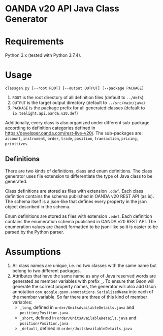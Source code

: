 OANDA v20 API Java Class Generator
==================================

# Requirements
Python 3.x (tested with Python 3.7.4).

# Usage
```
classgen.py [--root ROOT] [--output OUTPUT] [--package PACKAGE]
```
1. `ROOT` is the root directory of all definition files (default to `../defs`)
2. `OUTPUT` is the target output directory (default to `../src/main/java`)
3. `PACKAGE` is the package prefix for all generated classes (default to `io.tealight.api.oanda.v20.def`)

Additionally, every class is also organized under different sub-package according to definition categories defined in <https://developer.oanda.com/rest-live-v20/>. The sub-packages are: `account`, `instrument`, `order`, `trade`, `position`, `transaction`, `pricing`, `primitives`.

## Definitions
There are two kinds of definitions, class and enum definitions. The class generator uses file extension to differentiate the type of Java class to be generated.

Class definitions are stored as files with extension `.cdef`. Each class definition contains the schema published in OANDA v20 REST API (as is). The schema itself is a json-like that defines every property in the json object described in the schema.

Enum definitions are stored as files with extension `.edef`. Each definition contains the enumeration schema published in OANDA v20 REST API. The enumeration values are (hand) formatted to be json-like so it is easier to be parsed by the Python parser.

# Assumptions
1. All class names are unique, i.e. no two classes with the same name but belong to two different packages.
2. Attributes that have the same name as any of Java reserved words are generated as member variables with prefix `_`. To ensure that Gson will generate the correct property names, the generator will also add Gson annotation `com.google.gson.annotations.SerializedName` into each of the member variable. So far there are three of this kind of member variables:
    - `_long`, defined in `order/UnitsAvailableDetails.java` and `position/Position.java`
    - `_short`, defined in `order/UnitsAvailableDetails.java` and `position/Position.java`
    - `_default`, defined in `order/UnitsAvailableDetails.java`
